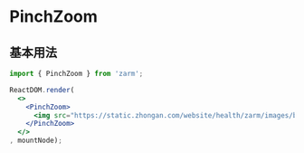 # PinchZoom



## 基本用法
```jsx
import { PinchZoom } from 'zarm';

ReactDOM.render(
  <>
    <PinchZoom>
      <img src="https://static.zhongan.com/website/health/zarm/images/banners/1.png" />
    </PinchZoom>
  </>
, mountNode);
```


